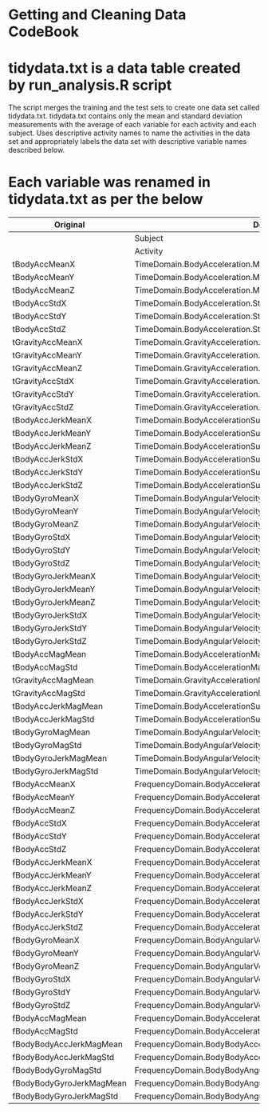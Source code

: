 Getting and Cleaning Data CodeBook
==========================================

# tidydata.txt is a data table created by run_analysis.R script 
The script merges the training and the test sets to create one data set called tidydata.txt. 
tidydata.txt contains only the mean and standard deviation measurements with the average of each variable for each activity and each subject. 
Uses descriptive activity names to name the activities in the data set and appropriately labels the data set with descriptive variable names described below.

# Each variable was renamed in tidydata.txt as per the below

| Original | Descriptive rename |  
| ------------- | ------------- |
| |  Subject|                                                                     
| |  Activity|   
| tBodyAccMeanX | TimeDomain.BodyAcceleration.Mean...X|
| tBodyAccMeanY | TimeDomain.BodyAcceleration.Mean...Y|
| tBodyAccMeanZ | TimeDomain.BodyAcceleration.Mean...Z|  
| tBodyAccStdX |  TimeDomain.BodyAcceleration.StandardDeviation...X|  
| tBodyAccStdY |  TimeDomain.BodyAcceleration.StandardDeviation...Y|  
| tBodyAccStdZ |  TimeDomain.BodyAcceleration.StandardDeviation...Z|  
| tGravityAccMeanX |  TimeDomain.GravityAcceleration.Mean...X|   
| tGravityAccMeanY |  TimeDomain.GravityAcceleration.Mean...Y| 
| tGravityAccMeanZ |  TimeDomain.GravityAcceleration.Mean...Z|   
| tGravityAccStdX |  TimeDomain.GravityAcceleration.StandardDeviation...X| 
| tGravityAccStdY |  TimeDomain.GravityAcceleration.StandardDeviation...Y| 
| tGravityAccStdZ |  TimeDomain.GravityAcceleration.StandardDeviation...Z|  
| tBodyAccJerkMeanX |  TimeDomain.BodyAccelerationSudden.Mean...X| 
| tBodyAccJerkMeanY |  TimeDomain.BodyAccelerationSudden.Mean...Y|  
| tBodyAccJerkMeanZ |  TimeDomain.BodyAccelerationSudden.Mean...Z| 
| tBodyAccJerkStdX |  TimeDomain.BodyAccelerationSudden.StandardDeviation...X|  
| tBodyAccJerkStdY |  TimeDomain.BodyAccelerationSudden.StandardDeviation...Y|  
| tBodyAccJerkStdZ |  TimeDomain.BodyAccelerationSudden.StandardDeviation...Z|   
| tBodyGyroMeanX |  TimeDomain.BodyAngularVelocity.Mean...X|   
| tBodyGyroMeanY |  TimeDomain.BodyAngularVelocity.Mean...Y|  
| tBodyGyroMeanZ |  TimeDomain.BodyAngularVelocity.Mean...Z|   
| tBodyGyroStdX |  TimeDomain.BodyAngularVelocity.StandardDeviation...X| 
| tBodyGyroStdY |  TimeDomain.BodyAngularVelocity.StandardDeviation...Y| 
| tBodyGyroStdZ |  TimeDomain.BodyAngularVelocity.StandardDeviation...Z|   
| tBodyGyroJerkMeanX |  TimeDomain.BodyAngularVelocitySudden.Mean...X| 
| tBodyGyroJerkMeanY |  TimeDomain.BodyAngularVelocitySudden.Mean...Y|  
| tBodyGyroJerkMeanZ |  TimeDomain.BodyAngularVelocitySudden.Mean...Z| 
| tBodyGyroJerkStdX |  TimeDomain.BodyAngularVelocitySudden.StandardDeviation...X|
| tBodyGyroJerkStdY |  TimeDomain.BodyAngularVelocitySudden.StandardDeviation...Y| 
| tBodyGyroJerkStdZ |  TimeDomain.BodyAngularVelocitySudden.StandardDeviation...Z|   
| tBodyAccMagMean |  TimeDomain.BodyAccelerationMagnitude.Mean..| 
| tBodyAccMagStd |  TimeDomain.BodyAccelerationMagnitude.StandardDeviation..|  
| tGravityAccMagMean |  TimeDomain.GravityAccelerationMagnitude.Mean..| 
| tGravityAccMagStd |  TimeDomain.GravityAccelerationMagnitude.StandardDeviation..|  
| tBodyAccJerkMagMean |  TimeDomain.BodyAccelerationSuddenMagnitude.Mean..|   
| tBodyAccJerkMagStd |  TimeDomain.BodyAccelerationSuddenMagnitude.StandardDeviation..|  
| tBodyGyroMagMean |  TimeDomain.BodyAngularVelocityMagnitude.Mean..|  
| tBodyGyroMagStd |  TimeDomain.BodyAngularVelocityMagnitude.StandardDeviation..| 
| tBodyGyroJerkMagMean |  TimeDomain.BodyAngularVelocitySuddenMagnitude.Mean..|   
| tBodyGyroJerkMagStd |  TimeDomain.BodyAngularVelocitySuddenMagnitude.StandardDeviation..|  
| fBodyAccMeanX |  FrequencyDomain.BodyAcceleration.Mean...X| 
| fBodyAccMeanY |  FrequencyDomain.BodyAcceleration.Mean...Y| 
| fBodyAccMeanZ |  FrequencyDomain.BodyAcceleration.Mean...Z|  
| fBodyAccStdX |  FrequencyDomain.BodyAcceleration.StandardDeviation...X|  
| fBodyAccStdY |  FrequencyDomain.BodyAcceleration.StandardDeviation...Y|  
| fBodyAccStdZ |  FrequencyDomain.BodyAcceleration.StandardDeviation...Z|  
| fBodyAccJerkMeanX |  FrequencyDomain.BodyAccelerationSudden.Mean...X|  
| fBodyAccJerkMeanY |  FrequencyDomain.BodyAccelerationSudden.Mean...Y| 
| fBodyAccJerkMeanZ |  FrequencyDomain.BodyAccelerationSudden.Mean...Z|  
| fBodyAccJerkStdX |  FrequencyDomain.BodyAccelerationSudden.StandardDeviation...X|    
| fBodyAccJerkStdY |  FrequencyDomain.BodyAccelerationSudden.StandardDeviation...Y|   
| fBodyAccJerkStdZ |  FrequencyDomain.BodyAccelerationSudden.StandardDeviation...Z|  
| fBodyGyroMeanX |  FrequencyDomain.BodyAngularVelocity.Mean...X|   
| fBodyGyroMeanY |  FrequencyDomain.BodyAngularVelocity.Mean...Y|    
| fBodyGyroMeanZ |  FrequencyDomain.BodyAngularVelocity.Mean...Z|     
| fBodyGyroStdX |  FrequencyDomain.BodyAngularVelocity.StandardDeviation...X|  
| fBodyGyroStdY |  FrequencyDomain.BodyAngularVelocity.StandardDeviation...Y|  
| fBodyGyroStdZ |  FrequencyDomain.BodyAngularVelocity.StandardDeviation...Z| 
| fBodyAccMagMean |  FrequencyDomain.BodyAccelerationMagnitude.Mean..| 
| fBodyAccMagStd | FrequencyDomain.BodyAccelerationMagnitude.StandardDeviation..| 
| fBodyBodyAccJerkMagMean | FrequencyDomain.BodyBodyAccelerationSuddenMagnitude.Mean.. | 
| fBodyBodyAccJerkMagStd | FrequencyDomain.BodyBodyAccelerationSuddenMagnitude.StandardDeviation.. | 
| fBodyBodyGyroMagStd  | FrequencyDomain.BodyBodyAngularVelocityMagnitude.StandardDeviation.. | 
| fBodyBodyGyroJerkMagMean | FrequencyDomain.BodyBodyAngularVelocitySuddenMagnitude.Mean.. | 
| fBodyBodyGyroJerkMagStd | FrequencyDomain.BodyBodyAngularVelocitySuddenMagnitude.StandardDeviation.. |

